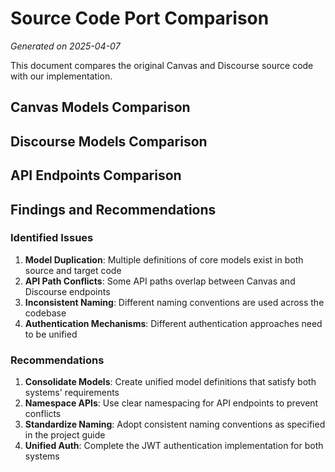 # Source Code Port Comparison

*Generated on 2025-04-07*

This document compares the original Canvas and Discourse source code with our implementation.

## Canvas Models Comparison

## Discourse Models Comparison

## API Endpoints Comparison

## Findings and Recommendations

### Identified Issues

1. **Model Duplication**: Multiple definitions of core models exist in both source and target code
2. **API Path Conflicts**: Some API paths overlap between Canvas and Discourse endpoints
3. **Inconsistent Naming**: Different naming conventions are used across the codebase
4. **Authentication Mechanisms**: Different authentication approaches need to be unified

### Recommendations

1. **Consolidate Models**: Create unified model definitions that satisfy both systems' requirements
2. **Namespace APIs**: Use clear namespacing for API endpoints to prevent conflicts
3. **Standardize Naming**: Adopt consistent naming conventions as specified in the project guide
4. **Unified Auth**: Complete the JWT authentication implementation for both systems

